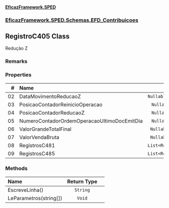 #### [EficazFramework.SPED](EficazFrameworkSPED.md 'EficazFramework SPED')
### [EficazFramework.SPED.Schemas.EFD_Contribuicoes](EficazFramework.SPED.Schemas.EFD_Contribuicoes.md 'EficazFramework.SPED.Schemas.EFD_Contribuicoes')

## RegistroC405 Class

Redução Z

### Remarks
### Properties

| # | Name | Type | |
| ---: | :--- | :---: | :--- |
| 02 | DataMovimentoReducaoZ | `Nullable<DateTime>` |  |
| 03 | PosicaoContadorReinicioOperacao | `Nullable<Int32>` |  |
| 04 | PosicaoContadorReducaoZ | `Nullable<Int32>` |  |
| 05 | NumeroContadorOrdemOperacaoUltimoDocEmitDia | `Nullable<Int32>` |  |
| 06 | ValorGrandeTotalFinal | `Nullable<Double>` |  |
| 07 | ValorVendaBruta | `Nullable<Double>` |  |
| 08 | RegistrosC481 | `List<RegistroC481>` |  |
| 09 | RegistrosC485 | `List<RegistroC485>` |  |
### Methods

| Name | Return Type | |
| :--- | :---: | :--- |
| EscreveLinha() | `String` |  |
| LeParametros(string[]) | `Void` |  |
